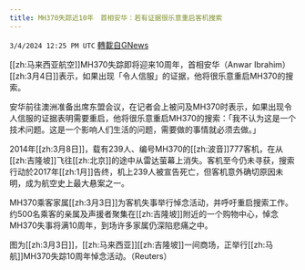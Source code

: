 ```yaml
---
title: MH370失踪近10年　首相安华：若有证据很乐意重启客机搜索
---
```

`3/4/2024 12:25 PM UTC` [轉載自GNews](https://gnews.org/articles/2363677)

[[zh:马来西亚航空]]MH370失踪即将迎来10周年，首相安华（Anwar Ibrahim）[[zh:3月4日]]表示，如果出现「令人信服」的证据，他将很乐意重启MH370的搜索。

安华前往澳洲准备出席东盟会议，在记者会上被问及MH370时表示，如果出现令人信服的证据表明需要重启，他将很乐意重启MH370的搜索：「我不认为这是一个技术问题。这是一个影响人们生活的问题，需要做的事情就必须去做。」

2014年[[zh:3月8日]]，载有239人、编号MH370的[[zh:波音]]777客机，在从[[zh:吉隆坡]]飞往[[zh:北京]]的途中从雷达萤幕上消失。客机至今仍未寻获，搜索行动於2017年[[zh:1月]]告终，机上239人被宣告死亡，但客机意外确切原因未明，成为航空史上最大悬案之一。

MH370乘客家属[[zh:3月3日]]为客机失事举行悼念活动，并呼吁重启搜索工作。约500名乘客的亲属及声援者聚集在[[zh:吉隆坡]]附近的一个购物中心，悼念MH370失事将满10周年，到场许多家属仍深陷悲痛之中。

图为[[zh:3月3日]]，[[zh:马来西亚]][[zh:吉隆坡]]一间商场，正举行[[zh:马航]]MH370失踪10周年悼念活动。（Reuters）
